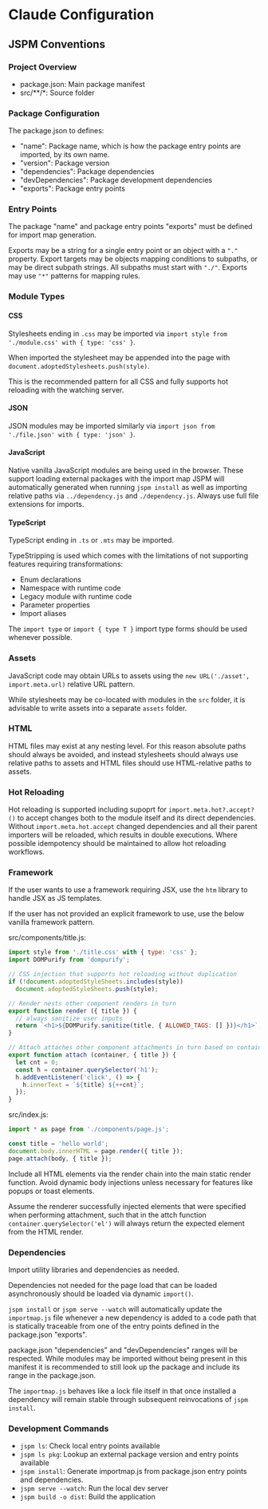 
# Claude Configuration

## JSPM Conventions

### Project Overview

- package.json: Main package manifest
- src/**/*: Source folder

### Package Configuration

The package.json to defines:

* "name": Package name, which is how the package entry points are imported, by its own name.
* "version": Package version
* "dependencies": Package dependencies
* "devDependencies": Package development dependencies
* "exports": Package entry points

### Entry Points

The package "name" and package entry points "exports" must be defined for import map generation.

Exports may be a string for a single entry point or an object with a `"."` property. Export targets may be objects mapping conditions to subpaths, or may be direct subpath strings. All subpaths must start with `"./"`. Exports may use `"*"` patterns for mapping rules.

### Module Types

#### CSS

Stylesheets ending in `.css` may be imported via `import style from './module.css' with { type: 'css' }`.

When imported the stylesheet may be appended into the page with `document.adoptedStylesheets.push(style)`.

This is the recommended pattern for all CSS and fully supports hot reloading with the watching server.

#### JSON

JSON modules may be imported similarly via `import json from './file.json' with { type: 'json' }`.

#### JavaScript

Native vanilla JavaScript modules are being used in the browser. These support loading external packages with the import map JSPM will automatically generated when running `jspm install` as well as importing relative paths via `../dependency.js` and `./dependency.js`. Always use full file extensions for imports.

#### TypeScript

TypeScript ending in `.ts` or `.mts` may be imported.

TypeStripping is used which comes with the limitations of not supporting features requiring transformations:

* Enum declarations
* Namespace with runtime code
* Legacy module with runtime code
* Parameter properties
* Import aliases

The `import type` or `import { type T }` import type forms should be used whenever possible.

### Assets

JavaScript code may obtain URLs to assets using the `new URL('./asset', import.meta.url)` relative URL pattern.

While stylesheets may be co-located with modules in the `src` folder, it is advisable to write assets into a separate `assets` folder.

### HTML

HTML files may exist at any nesting level. For this reason absolute paths should always be avoided, and instead stylesheets should always use relative paths to assets and HTML files should use HTML-relative paths to assets.

### Hot Reloading

Hot reloading is supported including supoprt for `import.meta.hot?.accept?()` to accept changes both to the module itself and its direct dependencies. Without `import.meta.hot.accept` changed dependencies and all their parent importers will be reloaded, which results in double executions. Where possible idempotency should be maintained to allow hot reloading workflows.

### Framework

If the user wants to use a framework requiring JSX, use the `htm` library to handle JSX as JS templates.

If the user has not provided an explicit framework to use, use the below vanilla framework pattern.

src/components/title.js:
```js
import style from './title.css' with { type: 'css' };
import DOMPurify from 'dompurify';

// CSS injection that supports hot reloading without duplication
if (!document.adoptedStyleSheets.includes(style))
  document.adoptedStyleSheets.push(style);

// Render nests other component renders in turn
export function render ({ title }) {
  // always sanitize user inputs
  return `<h1>${DOMPurify.sanitize(title, { ALLOWED_TAGS: [] })}</h1>`;
}

// Attach attaches other component attachments in turn based on container selectors
export function attach (container, { title }) {
  let cnt = 0;
  const h = container.querySelector('h1');
  h.addEventListener('click', () => {
    h.innerText = `${title} ${++cnt}`;
  });
}
```

src/index.js:
```js
import * as page from './components/page.js';

const title = 'hello world';
document.body.innerHTML = page.render({ title });
page.attach(body, { title });
```

Include all HTML elements via the render chain into the main static render function. Avoid dynamic body injections unless necessary for features like popups or toast elements.

Assume the renderer successfully injected elements that were specified when performing attachment, such that in the attch function `container.querySelector('el')` will always return the expected element from the HTML render.

### Dependencies

Import utility libraries and dependencies as needed.

Dependencies not needed for the page load that can be loaded asynchronously should be loaded via dynamic `import()`.

`jspm install` or `jspm serve --watch` will automatically update the `importmap.js` file whenever a new dependency is added to a code path that is statically traceable from one of the entry points defined in the package.json "exports".

package.json "dependencies" and "devDependencies" ranges will be respected. While modules may be imported without being present in this manifest it is recommended to still look up the package and include its range in the package.json.

The `importmap.js` behaves like a lock file itself in that once installed a dependency will remain stable through subsequent reinvocations of `jspm install`.

### Development Commands
- `jspm ls`: Check local entry points available
- `jspm ls pkg`: Lookup an external package version and entry points available
- `jspm install`: Generate importmap.js from package.json entry points and dependencies.
- `jspm serve --watch`: Run the local dev server
- `jspm build -o dist`: Build the application
